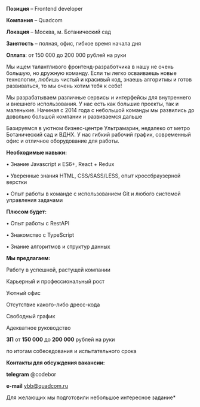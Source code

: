 **Позиция** – Frontend developer

**Компания** – Quadcom

**Локация** – Москва, м. Ботанический сад

**Занятость** – полная, офис, гибкое время начала дня

**Оплата**: от 150 000 до 200 000 рублей на руки



Мы ищем талантливого фронтенд-разработчика в нашу не очень большую, но дружную команду. Если ты легко осваиваешь новые технологии, любишь чистый и красивый код, знаешь алгоритмы и готов развиваться, то мы очень хотим тебя к себе!

Мы разрабатываем различные сервисы и интерфейсы для внутреннего и внешнего использования. У нас есть как большие проекты, так и маленькие. Начиная с 2014 года с небольшой команды мы развились до довольно большой компании и развиваемся дальше

Базируемся в уютном бизнес-центре Ультрамарин, недалеко от метро Ботанический сад и ВДНХ. У нас гибкий рабочий график, современный офис и отличное оборудование для работы.



**Необходимые навыки:**

• Знание Javascript и ES6+, React + Redux

• Уверенные знания HTML, CSS/SASS/LESS, опыт кроссбраузерной верстки

• Опыт работы в команде с использованием Git и любого системой управления задачами



**Плюсом будет:**

• Опыт работы с RestAPI

• Знакомство с TypeScript

• Знание алгоритмов и структур данных



**Мы предлагаем:**

Работу в успешной, растущей компании

Карьерный и профессиональный рост

Уютный офис

Отсутствие какого-либо дресс-кода

Свободный график

Адекватное руководство



**ЗП** от **150 000** до **200 000** рублей на руки

по итогам собеседования и испытательного срока



**Контакты для обсуждения вакансии:**

**telegram** @codebor

**e-mail** ybb@quadcom.ru



Для желающих мы подготовили небольшое интересное задание*
